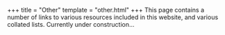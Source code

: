 +++
title = "Other"
template = "other.html"
+++
This page contains a number of links to various resources included in this website, and various collated lists.
Currently under construction...
